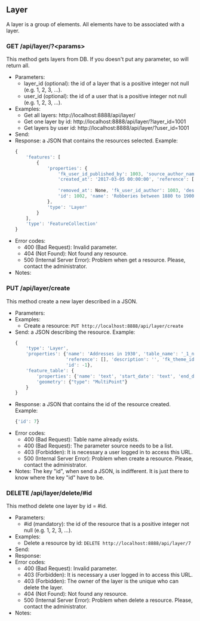 ## Layer

A layer is a group of elements. All elements have to be associated with a layer.


### GET /api/layer/?\<params>

This method gets layers from DB. If you doesn't put any parameter, so will return all.
- Parameters:
    - layer_id (optional): the id of a layer that is a positive integer not null (e.g. 1, 2, 3, ...).
    - user_id (optional): the id of a user that is a positive integer not null (e.g. 1, 2, 3, ...).
- Examples:
     - Get all layers: http://localhost:8888/api/layer/
     - Get one layer by id: http://localhost:8888/api/layer/?layer_id=1001
     - Get layers by user id: http://localhost:8888/api/layer/?user_id=1001
- Send:
- Response: a JSON that contains the resources selected. Example:
    ```javascript
    {
        'features': [
            {
                'properties': {
                    'fk_user_id_published_by': 1003, 'source_author_name': '', 'table_name': '_1003_layer_1002',
                    'created_at': '2017-03-05 00:00:00', 'reference': [{'description': 'http://link_to_document',
                                                                        'id': 1005}],
                    'removed_at': None, 'fk_user_id_author': 1003, 'description': '', 'is_published': True,
                    'id': 1002, 'name': 'Robberies between 1880 to 1900'
                },
                'type': 'Layer'
            }
        ],
        'type': 'FeatureCollection'
    }
    ```
- Error codes:
    - 400 (Bad Request): Invalid parameter.
    - 404 (Not Found): Not found any resource.
    - 500 (Internal Server Error): Problem when get a resource. Please, contact the administrator.
- Notes:


### PUT /api/layer/create

This method create a new layer described in a JSON.
- Parameters:
- Examples:
     - Create a resource: ```PUT http://localhost:8888/api/layer/create```
- Send: a JSON describing the resource. Example:
    ```javascript
    {
        'type': 'Layer',
        'properties': {'name': 'Addresses in 1930', 'table_name': '_1_new_layer',
                       'reference': [], 'description': '', 'fk_theme_id': 1041,
                       'id': -1},
        'feature_table': {
            'properties': {'name': 'text', 'start_date': 'text', 'end_date': 'text'},
            'geometry': {"type": "MultiPoint"}
        }
    }

    ```
- Response: a JSON that contains the id of the resource created. Example:
    ```javascript
    {'id': 7}
    ```
- Error codes:
    - 400 (Bad Request): Table name already exists.
    - 400 (Bad Request): The parameter source needs to be a list.
    - 403 (Forbidden): It is necessary a user logged in to access this URL.
    - 500 (Internal Server Error): Problem when create a resource. Please, contact the administrator.
- Notes: The key "id", when send a JSON, is indifferent. It is just there to know where the key "id" have to be.


<!-- - PUT /api/layer/update -->


### DELETE /api/layer/delete/#id

This method delete one layer by id = #id.
- Parameters:
    - #id (mandatory): the id of the resource that is a positive integer not null (e.g. 1, 2, 3, ...).
- Examples:
     - Delete a resource by id: ```DELETE http://localhost:8888/api/layer/7```
- Send:
- Response:
- Error codes:
    - 400 (Bad Request): Invalid parameter.
    - 403 (Forbidden): It is necessary a user logged in to access this URL.
    - 403 (Forbidden): The owner of the layer is the unique who can delete the layer.
    - 404 (Not Found): Not found any resource.
    - 500 (Internal Server Error): Problem when delete a resource. Please, contact the administrator.
- Notes:
